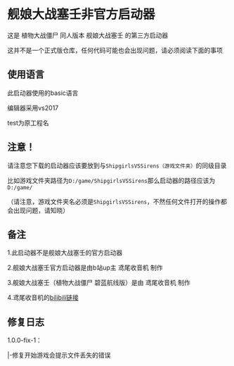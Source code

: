 # 舰娘大战塞壬非官方启动器

这是 植物大战僵尸 同人版本 舰娘大战塞壬 的第三方启动器

这并不是一个正式版仓库，任何代码可能也会出现问题，请必须阅读下面的事项

## 使用语言

此启动器使用的basic语言

编辑器采用vs2017

test为原工程名

## 注意！

请注意您下载的启动器应该要放到与```ShipgirlsVSSirens（游戏文件夹）```的同级目录

比如游戏文件夹路径为```D:/game/ShipgirlsVSSirens```那么启动器的路径应该为```D:/game/```

（请注意，游戏文件夹名必须是```ShipgirlsVSSirens```，不然任何文件打开的操作都会出现问题，请知晓）

## 备注

1.此启动器不是舰娘大战塞壬的官方启动器

2.舰娘大战塞壬官方启动器是由b站up主 鸢尾收音机 制作

3.舰娘大战塞壬（植物大战僵尸 碧蓝航线版）是由 鸢尾收音机 制作

4.鸢尾收音机的<a href="https://space.bilibili.com/41356186">bilibili链接</a>

## 修复日志

1.0.0-fix-1：

|-修复开始游戏会提示文件丢失的错误
